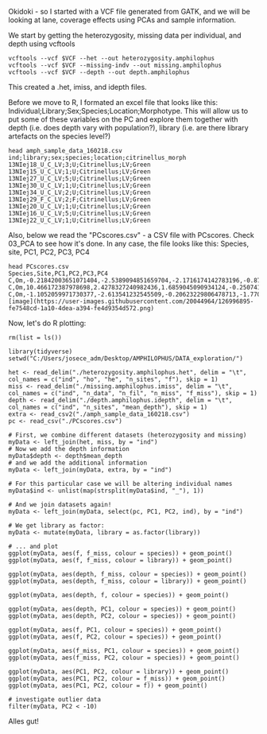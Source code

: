 Okidoki - so I started with a VCF file generated from GATK, and we will be looking at lane, coverage effects using PCAs and sample information.

We start by getting the heterozygosity, missing data per individual, and depth using vcftools
```
vcftools --vcf $VCF --het --out heterozygosity.amphilophus
vcftools --vcf $VCF --missing-indv --out missing.amphilophus
vcftools --vcf $VCF --depth --out depth.amphilophus
```
This created a .het, imiss, and idepth files.

Before we move to R, I formated an excel file that looks like this:
Individual;Library;Sex;Species;Location;Morphotype.
This will allow us to put some of these variables on the PC and explore them together with depth (i.e. does depth vary with population?), library (i.e. are there library artefacts on the species level?)

```
head amph_sample_data_160218.csv
ind;library;sex;species;location;citrinellus_morph
13NIej18_U_C_LV;3;U;Citrinellus;LV;Green
13NIej15_U_C_LV;1;U;Citrinellus;LV;Green
13NIej27_U_C_LV;5;U;Citrinellus;LV;Green
13NIej30_U_C_LV;1;U;Citrinellus;LV;Green
13NIej34_U_C_LV;2;U;Citrinellus;LV;Green
13NIej29_F_C_LV;2;F;Citrinellus;LV;Green
13NIej20_U_C_LV;1;U;Citrinellus;LV;Green
13NIej16_U_C_LV;5;U;Citrinellus;LV;Green
13NIej22_U_C_LV;1;U;Citrinellus;LV;Green
```

Also, below we read the "PCscores.csv" - a CSV file with PCscores. Check 03_PCA to see how it's done. In any case, the file looks like this:
Species, site, PC1, PC2, PC3, PC4
```
head PCscores.csv
Species,Site,PC1,PC2,PC3,PC4
C,Om,-0.21842003651071404,-2.5389094851659704,-2.1716174142783196,-0.8750975875669117
C,Om,10.466172387978698,2.4278327240982436,1.6859045090934124,-0.2507413954093064
C,Om,-1.1052059971730377,-2.613541232545509,-0.20623229806478713,-1.7704471183535233![image](https://user-images.githubusercontent.com/20044964/126996895-fe7548cd-1a10-4dea-a394-fe4d9354d572.png)
```

Now, let's do R plotting:
```
rm(list = ls())

library(tidyverse)
setwd("C:/Users/josece_adm/Desktop/AMPHILOPHUS/DATA_exploration/")

het <- read_delim("./heterozygosity.amphilophus.het", delim = "\t", col_names = c("ind", "ho", "he", "n_sites", "f"), skip = 1)
miss <- read_delim("./missing.amphilophus.imiss", delim = "\t", col_names = c("ind", "n_data", "n_fil", "n_miss", "f_miss"), skip = 1)
depth <- read_delim("./depth.amphilophus.idepth", delim = "\t", col_names = c("ind", "n_sites", "mean_depth"), skip = 1)
extra <- read_csv2("./amph_sample_data_160218.csv")
pc <- read_csv("./PCscores.csv")

# First, we combine different datasets (heterozygosity and missing)
myData <- left_join(het, miss, by = "ind")
# Now we add the depth information
myData$depth <- depth$mean_depth
# and we add the additional information
myData <- left_join(myData, extra, by = "ind")

# For this particular case we will be altering individual names
myData$ind <- unlist(map(strsplit(myData$ind, "_"), 1))

# And we join datasets again!
myData <- left_join(myData, select(pc, PC1, PC2, ind), by = "ind")

# We get library as factor:
myData <- mutate(myData, library = as.factor(library))

# ... and plot
ggplot(myData, aes(f, f_miss, colour = species)) + geom_point()
ggplot(myData, aes(f, f_miss, colour = library)) + geom_point()

ggplot(myData, aes(depth, f_miss, colour = species)) + geom_point()
ggplot(myData, aes(depth, f_miss, colour = library)) + geom_point()

ggplot(myData, aes(depth, f, colour = species)) + geom_point()

ggplot(myData, aes(depth, PC1, colour = species)) + geom_point()
ggplot(myData, aes(depth, PC2, colour = species)) + geom_point()

ggplot(myData, aes(f, PC1, colour = species)) + geom_point()
ggplot(myData, aes(f, PC2, colour = species)) + geom_point()

ggplot(myData, aes(f_miss, PC1, colour = species)) + geom_point()
ggplot(myData, aes(f_miss, PC2, colour = species)) + geom_point()

ggplot(myData, aes(PC1, PC2, colour = library)) + geom_point()
ggplot(myData, aes(PC1, PC2, colour = f_miss)) + geom_point()
ggplot(myData, aes(PC1, PC2, colour = f)) + geom_point()

# investigate outlier data
filter(myData, PC2 < -10)
```

Alles gut!
